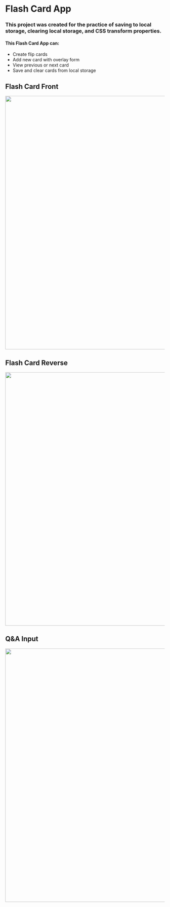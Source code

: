# Flash Card App

### This project was created for the practice of saving to local storage, clearing local storage, and CSS transform properties.

#### This Flash Card App can:

- Create flip cards
- Add new card with overlay form
- View previous or next card
- Save and clear cards from local storage

## Flash Card Front

<img src="https://imgur.com/C0GlhFv.png" width="800">

## Flash Card Reverse

<img src="https://imgur.com/ALbELcA.png" width="800">

## Q&A Input

<img src="https://imgur.com/Cvv92MM.png" width="800">
